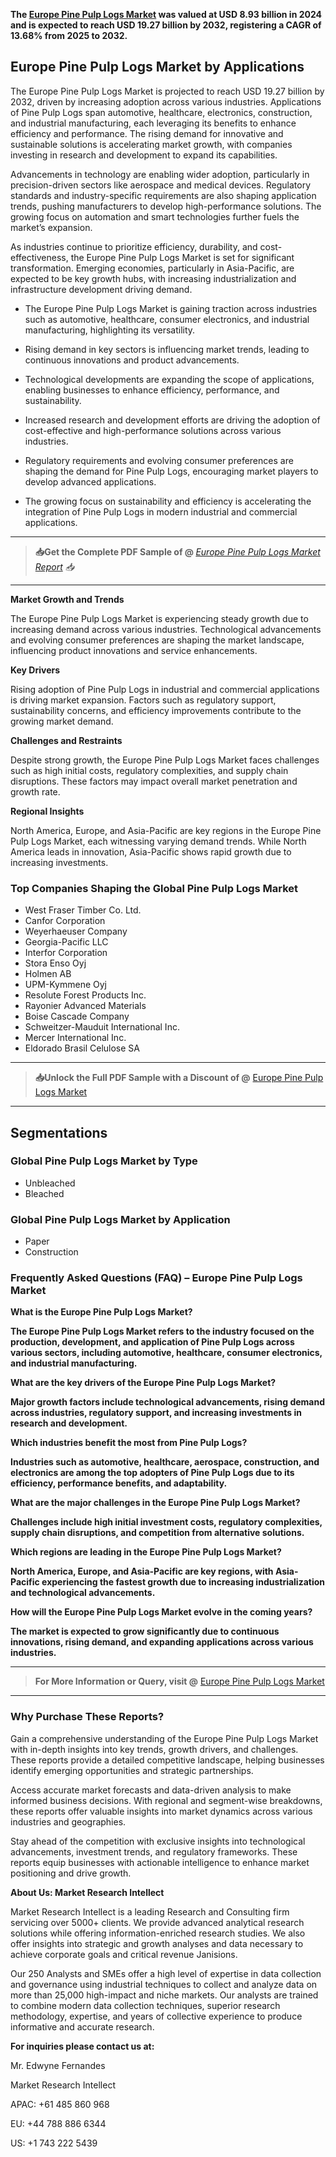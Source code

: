 <p><strong>The <a href="https://www.marketresearchintellect.com/download-sample/?rid=991444&amp;utm_source=Pulse-April-Europe&amp;utm_medium=852">Europe Pine Pulp Logs Market</a> was valued at USD 8.93 billion in 2024 and is expected to reach USD 19.27 billion by 2032, registering a CAGR of 13.68% from 2025 to 2032.</strong></p><h2>Europe Pine Pulp Logs Market by Applications&nbsp;</h2><p><p>The Europe Pine Pulp Logs Market is projected to reach USD 19.27 billion by 2032, driven by increasing adoption across various industries. Applications of Pine Pulp Logs span automotive, healthcare, electronics, construction, and industrial manufacturing, each leveraging its benefits to enhance efficiency and performance. The rising demand for innovative and sustainable solutions is accelerating market growth, with companies investing in research and development to expand its capabilities.</p><p>Advancements in technology are enabling wider adoption, particularly in precision-driven sectors like aerospace and medical devices. Regulatory standards and industry-specific requirements are also shaping application trends, pushing manufacturers to develop high-performance solutions. The growing focus on automation and smart technologies further fuels the market&rsquo;s expansion.</p><p>As industries continue to prioritize efficiency, durability, and cost-effectiveness, the Europe Pine Pulp Logs Market is set for significant transformation. Emerging economies, particularly in Asia-Pacific, are expected to be key growth hubs, with increasing industrialization and infrastructure development driving demand.</p></p><ul><li><p>The Europe Pine Pulp Logs Market is gaining traction across industries such as automotive, healthcare, consumer electronics, and industrial manufacturing, highlighting its versatility.</p></li><li><p>Rising demand in key sectors is influencing market trends, leading to continuous innovations and product advancements.</p></li><li><p>Technological developments are expanding the scope of applications, enabling businesses to enhance efficiency, performance, and sustainability.</p></li><li><p>Increased research and development efforts are driving the adoption of cost-effective and high-performance solutions across various industries.</p></li><li><p>Regulatory requirements and evolving consumer preferences are shaping the demand for Pine Pulp Logs, encouraging market players to develop advanced applications.</p></li><li><p>The growing focus on sustainability and efficiency is accelerating the integration of Pine Pulp Logs in modern industrial and commercial applications.</p></li></ul><hr /><blockquote><p><strong><span class="font-[700]">📥Get the Complete PDF Sample of @ </span></strong><em><span class="font-[700]"><a href="https://www.marketresearchintellect.com/download-sample/?rid=991444&amp;utm_source=Pulse-April-Europe&amp;utm_medium=852" target="_blank" data-tracking-control-name="article-ssr-frontend-pulse_little-text-block" data-tracking-will-navigate="" data-test-link="">Europe Pine Pulp Logs Market Report</a>&nbsp;📥</span></em></p></blockquote><hr /><p class="" data-start="77" data-end="360"><strong data-start="77" data-end="105">Market Growth and Trends</strong></p><p class="" data-start="77" data-end="360">The Europe Pine Pulp Logs Market is experiencing steady growth due to increasing demand across various industries. Technological advancements and evolving consumer preferences are shaping the market landscape, influencing product innovations and service enhancements.</p><p class="" data-start="362" data-end="606"><strong data-start="362" data-end="377">Key Drivers</strong></p><p class="" data-start="362" data-end="606">Rising adoption of Pine Pulp Logs in industrial and commercial applications is driving market expansion. Factors such as regulatory support, sustainability concerns, and efficiency improvements contribute to the growing market demand.</p><p class="" data-start="608" data-end="849"><strong data-start="608" data-end="637">Challenges and Restraints</strong></p><p class="" data-start="608" data-end="849">Despite strong growth, the Europe Pine Pulp Logs Market faces challenges such as high initial costs, regulatory complexities, and supply chain disruptions. These factors may impact overall market penetration and growth rate.</p><p class="" data-start="851" data-end="1095"><strong data-start="851" data-end="872">Regional Insights</strong></p><p class="" data-start="851" data-end="1095">North America, Europe, and Asia-Pacific are key regions in the Europe Pine Pulp Logs Market, each witnessing varying demand trends. While North America leads in innovation, Asia-Pacific shows rapid growth due to increasing investments.</p><p><h3>Top Companies Shaping the Global Pine Pulp Logs Market </h3><ul><li>West Fraser Timber Co. Ltd.</li><li>Canfor Corporation</li><li>Weyerhaeuser Company</li><li>Georgia-Pacific LLC</li><li>Interfor Corporation</li><li>Stora Enso Oyj</li><li>Holmen AB</li><li>UPM-Kymmene Oyj</li><li>Resolute Forest Products Inc.</li><li>Rayonier Advanced Materials</li><li>Boise Cascade Company</li><li>Schweitzer-Mauduit International Inc.</li><li>Mercer International Inc.</li><li>Eldorado Brasil Celulose SA</li></ul></p><hr /><blockquote><p><strong>📥Unlock the Full PDF Sample with a Discount of @</strong> <a href="https://www.marketresearchintellect.com/ask-for-discount/?rid=991444&amp;utm_source=Pulse-April-Europe&amp;utm_medium=852">Europe Pine Pulp Logs Market</a></p></blockquote><hr /><p><h2>Segmentations</h2><h3>Global Pine Pulp Logs Market by Type</h3><ul><li>Unbleached</li><li>Bleached</li></ul><h3>Global Pine Pulp Logs Market by Application</h3><ul><li>Paper</li><li>Construction</li></ul></p><h3><strong>Frequently Asked Questions (FAQ) &ndash; Europe Pine Pulp Logs Market</strong></h3><p><strong>What is the Europe Pine Pulp Logs Market?</strong></p><p><strong>The Europe Pine Pulp Logs Market refers to the industry focused on the production, development, and application of Pine Pulp Logs across various sectors, including automotive, healthcare, consumer electronics, and industrial manufacturing.</strong></p><p><strong>What are the key drivers of the Europe Pine Pulp Logs Market?</strong></p><p><strong>Major growth factors include technological advancements, rising demand across industries, regulatory support, and increasing investments in research and development.</strong></p><p><strong>Which industries benefit the most from Pine Pulp Logs?</strong></p><p><strong>Industries such as automotive, healthcare, aerospace, construction, and electronics are among the top adopters of Pine Pulp Logs due to its efficiency, performance benefits, and adaptability.</strong></p><p><strong>What are the major challenges in the Europe Pine Pulp Logs Market?</strong></p><p><strong>Challenges include high initial investment costs, regulatory complexities, supply chain disruptions, and competition from alternative solutions.</strong></p><p><strong>Which regions are leading in the Europe Pine Pulp Logs Market?</strong></p><p><strong>North America, Europe, and Asia-Pacific are key regions, with Asia-Pacific experiencing the fastest growth due to increasing industrialization and technological advancements.</strong></p><p><strong>How will the Europe Pine Pulp Logs Market evolve in the coming years?</strong></p><p><strong>The market is expected to grow significantly due to continuous innovations, rising demand, and expanding applications across various industries.</strong></p><hr /><blockquote><p><span class="font-[700]"><strong>For More Information or Query, visit&nbsp;@</strong>&nbsp;</span><span class="font-[700]"><a href="https://www.marketresearchintellect.com/product/global-pine-pulp-logs-market/?utm_source=Linkedin&utm_medium=852" target="_blank" data-tracking-control-name="article-ssr-frontend-pulse_little-text-block" data-tracking-will-navigate="" data-test-link="">Europe Pine Pulp Logs Market</a></span></p></blockquote><hr /><h3><strong data-start="0" data-end="31">Why Purchase These Reports?</strong></h3><p class="" data-start="35" data-end="297">Gain a comprehensive understanding of the Europe Pine Pulp Logs Market with in-depth insights into key trends, growth drivers, and challenges. These reports provide a detailed competitive landscape, helping businesses identify emerging opportunities and strategic partnerships.</p><p class="" data-start="299" data-end="540">Access accurate market forecasts and data-driven analysis to make informed business decisions. With regional and segment-wise breakdowns, these reports offer valuable insights into market dynamics across various industries and geographies.</p><p class="" data-start="542" data-end="784">Stay ahead of the competition with exclusive insights into technological advancements, investment trends, and regulatory frameworks. These reports equip businesses with actionable intelligence to enhance market positioning and drive growth.</p><p><strong><span class="font-[700]">About Us: Market Research Intellect</span></strong></p><p><span class="">Market Research Intellect is a leading Research and Consulting firm servicing over 5000+ clients. We provide advanced analytical research solutions while offering information-enriched research studies.&nbsp;</span>We also offer insights into strategic and growth analyses and data necessary to achieve corporate goals and critical revenue Janisions.</p><p><span class="">Our 250 Analysts and SMEs offer a high level of expertise in data collection and governance using industrial techniques to collect and analyze data on more than 25,000 high-impact and niche markets. Our analysts are trained to combine modern data collection techniques, superior research methodology, expertise, and years of collective experience to produce informative and accurate research.</span></p><p><strong>For inquiries please contact us at:</strong></p><p>Mr. Edwyne Fernandes</p><p>Market Research Intellect</p><p>APAC: +61 485 860 968</p><p>EU: +44 788 886 6344</p><p>US: +1 743 222 5439</p>